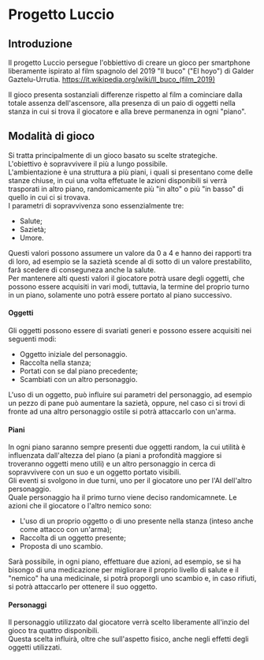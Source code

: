 Progetto Luccio
====================
Introduzione
---------------------

Il progetto Luccio persegue l'obbiettivo di creare un gioco per smartphone liberamente ispirato al film spagnolo del 2019 "Il buco" ("El hoyo") di Galder Gaztelu-Urrutia.
https://it.wikipedia.org/wiki/Il_buco_(film_2019)

Il gioco presenta sostanziali differenze rispetto al film a cominciare dalla totale assenza dell'ascensore, alla presenza di un paio di oggetti nella stanza in cui si trova il giocatore e alla breve permanenza in ogni "piano".

Modalità di gioco
---------------------

Si tratta principalmente di un gioco basato su scelte strategiche.  
L'obiettivo è sopravvivere il più a lungo possibile.  
L'ambientazione è una struttura a più piani, i quali si presentano come delle stanze chiuse, in cui una volta effetuate le azioni disponibili si verrà trasporati in altro piano, randomicamente più "in alto" o più "in basso" di quello in cui ci si trovava.  
I parametri di sopravvivenza sono essenzialmente tre:

* Salute;
* Sazietà;
* Umore.

Questi valori possono assumere un valore da 0 a 4 e hanno dei rapporti tra di loro, ad esempio se la sazietà scende al di sotto di un valore prestabilito, farà scedere di conseguneza anche la salute.  
Per mantenere alti questi valori il giocatore potrà usare degli oggetti, che possono essere acquisiti in vari modi, tuttavia, la termine del proprio turno in un piano, solamente uno potrà essere portato al piano successivo.  

#### Oggetti
Gli oggetti possono essere di svariati generi e possono essere acquisiti nei seguenti modi:

* Oggetto iniziale del personaggio.
* Raccolta nella stanza;
* Portati con se dal piano precedente;
* Scambiati con un altro personaggio.

L'uso di un oggetto, può influire sui parametri del personaggio, ad esempio un pezzo di pane può aumentare la sazietà, oppure, nel caso ci si trovi di fronte ad una altro personaggio ostile si potrà attaccarlo con un'arma.

#### Piani
 
In ogni piano saranno sempre presenti due oggetti random, la cui utilità è influenzata dall'altezza del piano (a piani a profondità maggiore si troveranno oggetti meno utili) e un altro personaggio in cerca di sopravvivere con un suo e un oggetto portato visibili.  
Gli eventi si svolgono in due turni, uno per il giocatore uno per l'AI dell'altro personaggio.  
Quale personaggio ha il primo turno viene deciso randomicamnete.
Le azioni che il giocatore o l'altro nemico sono:

* L'uso di un proprio oggetto o di uno presente nella stanza (inteso anche come attacco con un'arma);
* Raccolta di un oggetto presente;
* Proposta di uno scambio.

Sarà possibile, in ogni piano, effettuare due azioni, ad esempio, se si ha bisongo di una medicazione per migliorare il proprio livello di salute e il "nemico" ha una medicinale, si potrà proporgli uno scambio e, in caso rifiuti, si potrà attaccarlo per ottenere il suo oggetto.

#### Personaggi

Il personaggio utilizzato dal giocatore verrà scelto liberamente all'inzio del gioco tra quattro disponibili.  
Questa scelta influirà, oltre che sull'aspetto fisico, anche negli effetti degli oggetti utilizzati.
